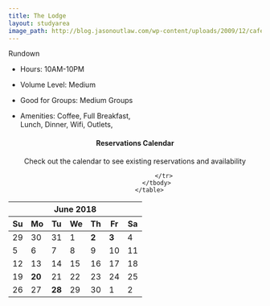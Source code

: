 ```yaml
---
title: The Lodge
layout: studyarea
image_path: http://blog.jasonoutlaw.com/wp-content/uploads/2009/12/cafedoma.jpg
---
```


   <div class="card" style="width: 18rem;">
  <div class="card-header text-center">
    Rundown
  </div>
  <ul class="list-group list-group-flush">
    <li class="list-group-item"><p class="text-center">Hours: 10AM-10PM</p></li>
    <li class="list-group-item"><p class="text-center">Volume Level: Medium</p></li>
      <li class="list-group-item"><p class="text-center">Good for Groups: Medium Groups</p></li>
      <li class="list-group-item"><p class="text-center">Amenities: Coffee, Full Breakfast, Lunch, Dinner, Wifi, Outlets,</p></li>
  </ul>
</div>

<div>
<section>
		  <center>
               <h4 class="text-center">Reservations Calendar</h4>
        <p class="text-center">Check out the calendar to see existing reservations and availability</p>
    		<table class="table-condensed table-bordered table-striped text-center">
                <thead>
                    <tr>
                      <th colspan="9">
                        <span class="btn-group">
                            <a class="btn"><i class="icon-chevron-left"></i></a>
                        	<a class="btn active">June 2018</a>
                        	<a class="btn"><i class="icon-chevron-right"></i></a>
                        </span>
                      </th>
                    </tr>
                    <tr>
                        <th>Su</th>
                        <th>Mo</th>
                        <th>Tu</th>
                        <th>We</th>
                        <th>Th</th>
                        <th>Fr</th>
                        <th>Sa</th>
                    </tr>
                </thead>
                <tbody>
                    <tr>
                        <td class="muted">29</td>
                        <td class="muted">30</td>
                        <td class="muted">31</td>
                        <td>1</td>
                        <td class="btn-primary"><strong>2</strong></td>
                        <td class="btn-primary"><strong>3</strong></td>
                        <td>4</td>
                    </tr>
                    <tr>
                        <td>5</td>
                        <td>6</td>
                        <td>7</td>
                        <td>8</td>
                        <td>9</td>
                        <td>10</td>
                        <td>11</td>
                    </tr>
                    <tr>
                        <td>12</td>
                        <td>13</td>
                        <td>14</td>
                        <td>15</td>
                        <td>16</td>
                        <td>17</td>
                        <td>18</td>
                    </tr>
                    <tr>
                        <td>19</td>
                        <td class="btn-primary"><strong>20</strong></td>
                        <td>21</td>
                        <td>22</td>
                        <td>23</td>
                        <td>24</td>
                        <td>25</td>
                    </tr>
                    <tr>
                        <td>26</td>
                        <td>27</td>
                        <td class="btn-primary"><strong>28</strong></td>
                        <td>29</td>
                        <td>30</td>
                        <td class="muted">1</td>
                        <td class="muted">2</td>
              
                    </tr>
                </tbody>
            </table>
</center>			
</section>

  </div>

</body>
</html>
